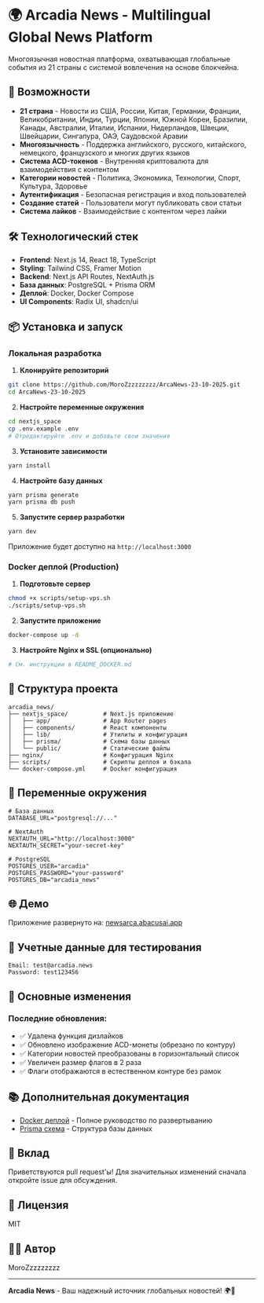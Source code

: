 # 🌍 Arcadia News - Multilingual Global News Platform

Многоязычная новостная платформа, охватывающая глобальные события из 21 страны с системой вовлечения на основе блокчейна.

## 🚀 Возможности

- **21 страна** - Новости из США, России, Китая, Германии, Франции, Великобритании, Индии, Турции, Японии, Южной Кореи, Бразилии, Канады, Австралии, Италии, Испании, Нидерландов, Швеции, Швейцарии, Сингапура, ОАЭ, Саудовской Аравии
- **Многоязычность** - Поддержка английского, русского, китайского, немецкого, французского и многих других языков
- **Система ACD-токенов** - Внутренняя криптовалюта для взаимодействия с контентом
- **Категории новостей** - Политика, Экономика, Технологии, Спорт, Культура, Здоровье
- **Аутентификация** - Безопасная регистрация и вход пользователей
- **Создание статей** - Пользователи могут публиковать свои статьи
- **Система лайков** - Взаимодействие с контентом через лайки

## 🛠 Технологический стек

- **Frontend**: Next.js 14, React 18, TypeScript
- **Styling**: Tailwind CSS, Framer Motion
- **Backend**: Next.js API Routes, NextAuth.js
- **База данных**: PostgreSQL + Prisma ORM
- **Деплой**: Docker, Docker Compose
- **UI Components**: Radix UI, shadcn/ui

## 📦 Установка и запуск

### Локальная разработка

1. **Клонируйте репозиторий**
```bash
git clone https://github.com/MoroZzzzzzzzz/ArcaNews-23-10-2025.git
cd ArcaNews-23-10-2025
```

2. **Настройте переменные окружения**
```bash
cd nextjs_space
cp .env.example .env
# Отредактируйте .env и добавьте свои значения
```

3. **Установите зависимости**
```bash
yarn install
```

4. **Настройте базу данных**
```bash
yarn prisma generate
yarn prisma db push
```

5. **Запустите сервер разработки**
```bash
yarn dev
```

Приложение будет доступно на `http://localhost:3000`

### Docker деплой (Production)

1. **Подготовьте сервер**
```bash
chmod +x scripts/setup-vps.sh
./scripts/setup-vps.sh
```

2. **Запустите приложение**
```bash
docker-compose up -d
```

3. **Настройте Nginx и SSL (опционально)**
```bash
# См. инструкции в README_DOCKER.md
```

## 📁 Структура проекта

```
arcadia_news/
├── nextjs_space/          # Next.js приложение
│   ├── app/               # App Router pages
│   ├── components/        # React компоненты
│   ├── lib/               # Утилиты и конфигурация
│   ├── prisma/            # Схема базы данных
│   └── public/            # Статические файлы
├── nginx/                 # Конфигурация Nginx
├── scripts/               # Скрипты деплоя и бэкапа
└── docker-compose.yml     # Docker конфигурация
```

## 🔐 Переменные окружения

```env
# База данных
DATABASE_URL="postgresql://..."

# NextAuth
NEXTAUTH_URL="http://localhost:3000"
NEXTAUTH_SECRET="your-secret-key"

# PostgreSQL
POSTGRES_USER="arcadia"
POSTGRES_PASSWORD="your-password"
POSTGRES_DB="arcadia_news"
```

## 🌐 Демо

Приложение развернуто на: [newsarca.abacusai.app](https://newsarca.abacusai.app)

## 📝 Учетные данные для тестирования

```
Email: test@arcadia.news
Password: test123456
```

## 🎨 Основные изменения

### Последние обновления:
- ✅ Удалена функция дизлайков
- ✅ Обновлено изображение ACD-монеты (обрезано по контуру)
- ✅ Категории новостей преобразованы в горизонтальный список
- ✅ Увеличен размер флагов в 2 раза
- ✅ Флаги отображаются в естественном контуре без рамок

## 📚 Дополнительная документация

- [Docker деплой](README_DOCKER.md) - Полное руководство по развертыванию
- [Prisma схема](nextjs_space/prisma/schema.prisma) - Структура базы данных

## 🤝 Вклад

Приветствуются pull request'ы! Для значительных изменений сначала откройте issue для обсуждения.

## 📄 Лицензия

MIT

## 👨‍💻 Автор

MoroZzzzzzzzz

---

**Arcadia News** - Ваш надежный источник глобальных новостей! 🌍📰
